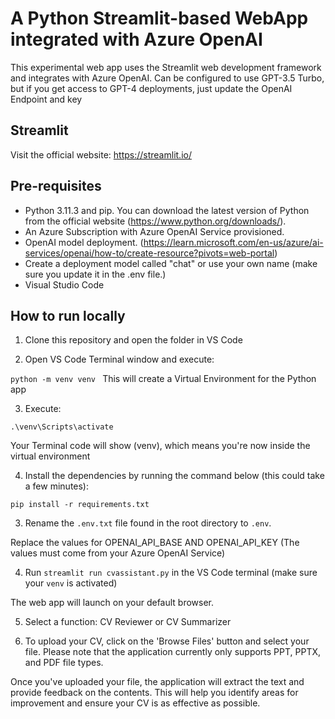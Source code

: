# A Python Streamlit-based WebApp integrated with Azure OpenAI
This experimental web app uses the Streamlit web development framework and integrates with Azure OpenAI. 
Can be configured to use GPT-3.5 Turbo, but if you get access to GPT-4 deployments, just update the OpenAI Endpoint and key

## Streamlit
Visit the official website: https://streamlit.io/

## Pre-requisites
- Python 3.11.3 and pip. You can download the latest version of Python from the official website (https://www.python.org/downloads/). 
- An Azure Subscription with Azure OpenAI Service provisioned.
- OpenAI model deployment. (https://learn.microsoft.com/en-us/azure/ai-services/openai/how-to/create-resource?pivots=web-portal)
- Create a deployment model called "chat" or use your own name (make sure you update it in the .env file.)
- Visual Studio Code

## How to run locally
1. Clone this repository and open the folder in VS Code

2. Open VS Code Terminal window and execute: 

```python -m venv venv ```
   This will create a Virtual Environment for the Python app

3. Execute: 

```.\venv\Scripts\activate```

   Your Terminal code will show (venv), which means you're now inside the virtual environment

4. Install the dependencies by running the command below (this could take a few minutes):

```pip install -r requirements.txt```

3. Rename the ```.env.txt``` file found in the root directory to ```.env```.

Replace the values for OPENAI_API_BASE AND OPENAI_API_KEY  (The values must come from your Azure OpenAI Service)

4. Run ```streamlit run cvassistant.py``` in the VS Code terminal (make sure your ```venv``` is activated)

The web app will launch on your default browser.

5. Select a function: CV Reviewer or CV Summarizer

6. To upload your CV, click on the 'Browse Files' button and select your file. Please note that the application currently only supports PPT, PPTX, and PDF file types.

Once you've uploaded your file, the application will extract the text and provide feedback on the contents. This will help you identify areas for improvement and ensure your CV is as effective as possible.

